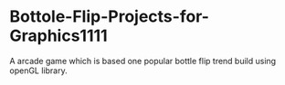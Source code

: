 # Bottole-Flip-Projects-for-Graphics1111
A arcade game which is based one popular bottle flip trend build using openGL library.

